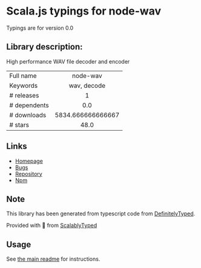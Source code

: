 
# Scala.js typings for node-wav

Typings are for version 0.0

## Library description:
High performance WAV file decoder and encoder

|                    |                 |
| ------------------ | :-------------: |
| Full name          | node-wav |
| Keywords           | wav, decode |
| # releases         | 1 |
| # dependents       | 0.0 |
| # downloads        | 5834.666666666667 |
| # stars            | 48.0 |

## Links
- [Homepage](https://github.com/andreasgal/node-wav)
- [Bugs](https://github.com/andreasgal/node-wav/issues)
- [Repository](https://github.com/andreasgal/node-wav)
- [Npm](https://www.npmjs.com/package/node-wav)
    


## Note
This library has been generated from typescript code from [DefinitelyTyped](https://definitelytyped.org).

Provided with :purple_heart: from [ScalablyTyped](https://github.com/oyvindberg/ScalablyTyped)

## Usage
See [the main readme](../../readme.md) for instructions.


